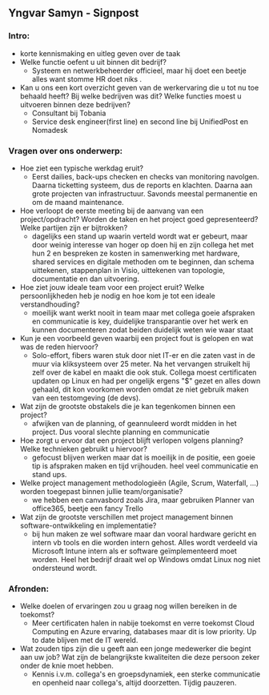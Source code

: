 ## Yngvar Samyn - Signpost

### Intro:

- korte kennismaking en uitleg geven over de taak
- Welke functie oefent u uit binnen dit bedrijf?
  - Systeem en netwerkbeheerder officieel, maar hij doet een beetje alles want stomme HR doet niks .
- Kan u ons een kort overzicht geven van de werkervaring die u tot nu toe behaald heeft? Bij welke bedrijven was dit? Welke functies moest u uitvoeren binnen deze bedrijven?
  - Consultant bij Tobania
  - Service desk engineer(first line) en second line bij UnifiedPost en Nomadesk

### Vragen over ons onderwerp:

- Hoe ziet een typische werkdag eruit?
  - Eerst dailies, back-ups checken en checks van monitoring navolgen. Daarna ticketting systeem, dus de reports en klachten. Daarna aan grote projecten van infrastructuur. Savonds meestal permanentie en om de maand maintenance.
- Hoe verloopt de eerste meeting bij de aanvang van een project/opdracht? Worden de taken en het project goed gepresenteerd? Welke partijen zijn er bijtrokken?
  - dagelijks een stand up waarin verteld wordt wat er gebeurt, maar door weinig interesse van hoger op doen hij en zijn collega het met hun 2 en bespreken ze kosten in samenwerking met hardware, shared services en digitale methoden om te beginnen, dan schema uittekenen, stappenplan in Visio, uittekenen van topologie, documentatie en dan uitvoering.
- Hoe ziet jouw ideale team voor een project eruit? Welke persoonlijkheden heb je nodig en hoe kom je tot een ideale verstandhouding?
  - moeilijk want werkt nooit in team maar met collega goeie afspraken en communicatie is key, duidelijke transparantie over het werk en kunnen documenteren zodat beiden duidelijk weten wie waar staat
- Kun je een voorbeeld geven waarbij een project fout is gelopen en wat was de reden hiervoor?
  - Solo-effort, fibers waren stuk door niet IT-er en die zaten vast in de muur via kliksysteem over 25 meter. Na het vervangen struikelt hij zelf over de kabel en maakt die ook stuk. Collega moest certificaten updaten op Linux en had per ongelijk ergens "$" gezet en alles down gehaald, dit kon voorkomen worden omdat ze niet gebruik maken van een testomgeving (de devs).
- Wat zijn de grootste obstakels die je kan tegenkomen binnen een project? 
  - afwijken van de planning, of geannuleerd wordt midden in het project. Dus vooral slechte planning en communicatie
- Hoe zorgt u ervoor dat een project blijft verlopen volgens planning? Welke technieken gebruikt u hiervoor?
  - gefocust blijven werken maar dat is moeilijk in de positie, een goeie tip is afspraken maken en tijd vrijhouden. heel veel communicatie en stand ups.
- Welke project management methodologieën (Agile, Scrum, Waterfall, ...) worden toegepast binnen jullie team/organisatie?
  - we hebben een canvasbord zoals Jira, maar gebruiken Planner van office365, beetje een fancy Trello
- Wat zijn de grootste verschillen met project management binnen software-ontwikkeling en implementatie?
  - bij hun maken ze wel software maar dan vooral hardware gericht en intern vb tools en die worden intern gehost. Alles wordt verdeeld via Microsoft Intune intern als er software geïmplementeerd moet worden. Heel het bedrijf draait wel op Windows omdat Linux nog niet ondersteund wordt.

### Afronden:

- Welke doelen of ervaringen zou u graag nog willen bereiken in de toekomst?
  - Meer certificaten halen in nabije toekomst en verre toekomst Cloud Computing en Azure ervaring, databases maar dit is low priority. Up to date blijven met de IT wereld.
- Wat zouden tips zijn die u geeft aan een jonge medewerker die begint aan uw job? Wat zijn de belangrijkste kwaliteiten die deze persoon zeker onder de knie moet hebben.
  - Kennis i.v.m. collega's en groepsdynamiek, een sterke communicatie en openheid naar collega's, altijd doorzetten. Tijdig pauzeren.

